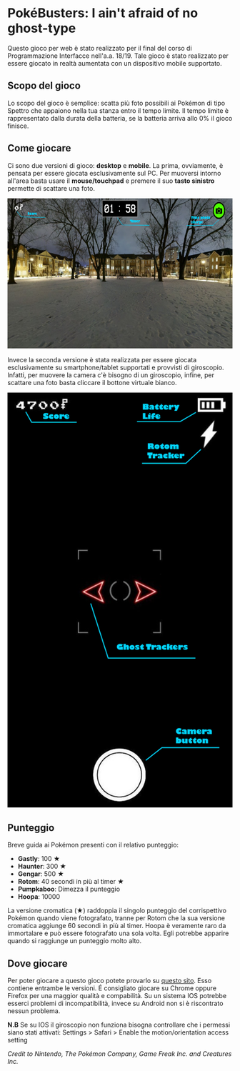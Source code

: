 # PokéBusters: I ain't afraid of no ghost-type

Questo gioco per web è stato realizzato per il final del corso di Programmazione Interfacce nell'a.a. 18/19. 
Tale gioco è stato realizzato per essere giocato in realtà aumentata con un dispositivo mobile supportato. 

## Scopo del gioco
Lo scopo del gioco è semplice: scatta più foto possibili ai Pokémon di tipo Spettro che appaiono nella tua stanza entro il tempo limite.
Il tempo limite è rappresentato dalla durata della batteria, se la batteria arriva allo 0% il gioco finisce.

## Come giocare
Ci sono due versioni di gioco: **desktop** e **mobile**.
La prima, ovviamente, è pensata per essere giocata esclusivamente sul PC. Per muoversi intorno all'area basta usare il **mouse/touchpad** e premere il suo **tasto sinistro** permette di scattare una foto.

![](public/readme_scan/screenGameDesktop.png)

Invece la seconda versione è stata realizzata per essere giocata esclusivamente su smartphone/tablet supportati e provvisti di giroscopio. Infatti, per muovere la camera c'è bisogno di un giroscopio, infine, per scattare una foto basta cliccare il bottone virtuale bianco. 

![](public/readme_scan/screenGameMobile.png)

## Punteggio
Breve guida ai Pokémon presenti con il relativo punteggio:
- **Gastly**: 100 ★
- **Haunter**: 300 ★
- **Gengar**: 500 ★
- **Rotom**: 40 secondi in più al timer ★
- **Pumpkaboo**: Dimezza il punteggio
- **Hoopa**: 10000

La versione cromatica (★) raddoppia il singolo punteggio del corrispettivo Pokémon quando viene fotografato, tranne per Rotom che la sua versione cromatica aggiunge 60 secondi in più al timer. 
Hoopa è veramente raro da immortalare e può essere fotografato una sola volta. Egli potrebbe apparire quando si raggiunge un punteggio molto alto.

## Dove giocare
Per poter giocare a questo gioco potete provarlo su [questo sito](https://pokebustersproject.herokuapp.com/). Esso contiene entrambe le versioni.
É consigliato giocare su Chrome oppure Firefox per una maggior qualità e compabilità. 
Su un sistema IOS potrebbe esserci problemi di incompatibilità, invece su Android non si è riscontrato nessun problema. 

**N.B** Se su IOS il giroscopio non funziona bisogna controllare che i permessi siano stati attivati: 
        Settings > Safari > Enable the motion/orientation access setting 

*Credit to Nintendo, The Pokémon Company, Game Freak Inc. and Creatures Inc.*
